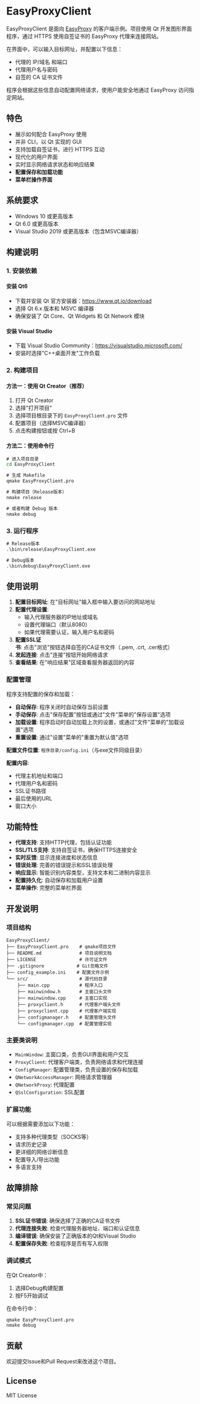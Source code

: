 # EasyProxyClient

EasyProxyClient 是面向 [EasyProxy](https://github.com/SwartzMss/EasyProxy) 的客户端示例。项目使用 Qt 开发图形界面程序，通过 HTTPS 使用自签证书的 EasyProxy 代理来连接网站。

在界面中，可以输入目标网址，并配置以下信息：
- 代理的 IP/域名 和端口
- 代理用户名与密码
- 自签的 CA 证书文件

程序会根据这些信息自动配置网络请求，使用户能安全地通过 EasyProxy 访问指定网站。

## 特色
- 展示如何配合 EasyProxy 使用
- 并非 CLI，以 Qt 实现的 GUI
- 支持加载自签证书，进行 HTTPS 互动
- 现代化的用户界面
- 实时显示网络请求状态和响应结果
- **配置保存和加载功能**
- **菜单栏操作界面**

## 系统要求

- Windows 10 或更高版本
- Qt 6.0 或更高版本
- Visual Studio 2019 或更高版本（包含MSVC编译器）

## 构建说明

### 1. 安装依赖

#### 安装 Qt6
- 下载并安装 Qt 官方安装器：https://www.qt.io/download
- 选择 Qt 6.x 版本和 MSVC 编译器
- 确保安装了 Qt Core、Qt Widgets 和 Qt Network 模块

#### 安装 Visual Studio
- 下载 Visual Studio Community：https://visualstudio.microsoft.com/
- 安装时选择"C++桌面开发"工作负载

### 2. 构建项目

#### 方法一：使用 Qt Creator（推荐）
1. 打开 Qt Creator
2. 选择"打开项目"
3. 选择项目根目录下的 `EasyProxyClient.pro` 文件
4. 配置项目（选择MSVC编译器）
5. 点击构建按钮或按 Ctrl+B

#### 方法二：使用命令行
```cmd
# 进入项目目录
cd EasyProxyClient

# 生成 Makefile
qmake EasyProxyClient.pro

# 构建项目（Release版本）
nmake release

# 或者构建 Debug 版本
nmake debug
```

### 3. 运行程序

```cmd
# Release版本
.\bin\release\EasyProxyClient.exe

# Debug版本
.\bin\debug\EasyProxyClient.exe
```

## 使用说明

1. **配置目标网址**: 在"目标网址"输入框中输入要访问的网站地址
2. **配置代理设置**: 
   - 输入代理服务器的IP地址或域名
   - 设置代理端口（默认8080）
   - 如果代理需要认证，输入用户名和密码
3. **配置SSL证书**: 点击"浏览"按钮选择自签的CA证书文件（.pem, .crt, .cer格式）
4. **发起连接**: 点击"连接"按钮开始网络请求
5. **查看结果**: 在"响应结果"区域查看服务器返回的内容

### 配置管理

程序支持配置的保存和加载：

- **自动保存**: 程序关闭时自动保存当前设置
- **手动保存**: 点击"保存配置"按钮或通过"文件"菜单的"保存设置"选项
- **加载设置**: 程序启动时自动加载上次的设置，或通过"文件"菜单的"加载设置"选项
- **重置设置**: 通过"设置"菜单的"重置为默认值"选项

**配置文件位置**: `程序目录/config.ini`（与exe文件同级目录）

**配置内容**:
- 代理主机地址和端口
- 代理用户名和密码
- SSL证书路径
- 最后使用的URL
- 窗口大小

## 功能特性

- **代理支持**: 支持HTTP代理，包括认证功能
- **SSL/TLS支持**: 支持自签证书，确保HTTPS连接安全
- **实时反馈**: 显示连接进度和状态信息
- **错误处理**: 完善的错误提示和SSL错误处理
- **响应显示**: 智能识别内容类型，支持文本和二进制内容显示
- **配置持久化**: 自动保存和加载用户设置
- **菜单操作**: 完整的菜单栏界面

## 开发说明

### 项目结构
```
EasyProxyClient/
├── EasyProxyClient.pro    # qmake项目文件
├── README.md              # 项目说明文档
├── LICENSE                # 许可证文件
├── .gitignore            # Git忽略文件
├── config_example.ini    # 配置文件示例
└── src/                   # 源代码目录
    ├── main.cpp           # 程序入口
    ├── mainwindow.h       # 主窗口头文件
    ├── mainwindow.cpp     # 主窗口实现
    ├── proxyclient.h      # 代理客户端头文件
    ├── proxyclient.cpp    # 代理客户端实现
    ├── configmanager.h    # 配置管理头文件
    └── configmanager.cpp  # 配置管理实现
```

### 主要类说明

- `MainWindow`: 主窗口类，负责GUI界面和用户交互
- `ProxyClient`: 代理客户端类，负责网络请求和代理连接
- `ConfigManager`: 配置管理类，负责设置的保存和加载
- `QNetworkAccessManager`: 网络请求管理器
- `QNetworkProxy`: 代理配置
- `QSslConfiguration`: SSL配置

### 扩展功能

可以根据需要添加以下功能：
- 支持多种代理类型（SOCKS等）
- 请求历史记录
- 更详细的网络诊断信息
- 配置导入/导出功能
- 多语言支持

## 故障排除

### 常见问题

1. **SSL证书错误**: 确保选择了正确的CA证书文件
2. **代理连接失败**: 检查代理服务器地址、端口和认证信息
3. **编译错误**: 确保安装了正确版本的Qt和Visual Studio
4. **配置保存失败**: 检查程序是否有写入权限

### 调试模式

在Qt Creator中：
1. 选择Debug构建配置
2. 按F5开始调试

在命令行中：
```cmd
qmake EasyProxyClient.pro
nmake debug
```

## 贡献

欢迎提交Issue和Pull Request来改进这个项目。

## License

MIT License
